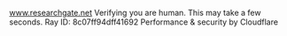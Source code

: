 www.researchgate.net
Verifying you are human. This may take a few seconds.
Ray ID: 8c07ff94dff41692
Performance & security by Cloudflare